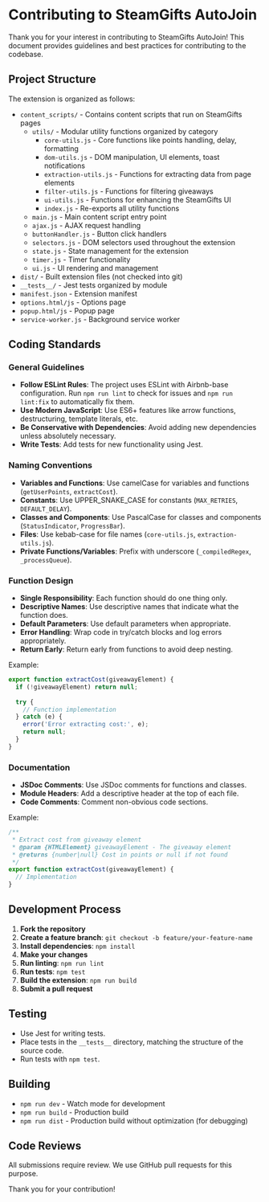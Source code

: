 # Contributing to SteamGifts AutoJoin

Thank you for your interest in contributing to SteamGifts AutoJoin! This document provides guidelines and best practices for contributing to the codebase.

## Project Structure

The extension is organized as follows:

- `content_scripts/` - Contains content scripts that run on SteamGifts pages
  - `utils/` - Modular utility functions organized by category
    - `core-utils.js` - Core functions like points handling, delay, formatting
    - `dom-utils.js` - DOM manipulation, UI elements, toast notifications
    - `extraction-utils.js` - Functions for extracting data from page elements
    - `filter-utils.js` - Functions for filtering giveaways
    - `ui-utils.js` - Functions for enhancing the SteamGifts UI
    - `index.js` - Re-exports all utility functions
  - `main.js` - Main content script entry point
  - `ajax.js` - AJAX request handling
  - `buttonHandler.js` - Button click handlers
  - `selectors.js` - DOM selectors used throughout the extension
  - `state.js` - State management for the extension
  - `timer.js` - Timer functionality
  - `ui.js` - UI rendering and management
- `dist/` - Built extension files (not checked into git)
- `__tests__/` - Jest tests organized by module
- `manifest.json` - Extension manifest
- `options.html/js` - Options page
- `popup.html/js` - Popup page
- `service-worker.js` - Background service worker

## Coding Standards

### General Guidelines

- **Follow ESLint Rules**: The project uses ESLint with Airbnb-base configuration. Run `npm run lint` to check for issues and `npm run lint:fix` to automatically fix them.
- **Use Modern JavaScript**: Use ES6+ features like arrow functions, destructuring, template literals, etc.
- **Be Conservative with Dependencies**: Avoid adding new dependencies unless absolutely necessary.
- **Write Tests**: Add tests for new functionality using Jest.

### Naming Conventions

- **Variables and Functions**: Use camelCase for variables and functions (`getUserPoints`, `extractCost`).
- **Constants**: Use UPPER_SNAKE_CASE for constants (`MAX_RETRIES`, `DEFAULT_DELAY`).
- **Classes and Components**: Use PascalCase for classes and components (`StatusIndicator`, `ProgressBar`).
- **Files**: Use kebab-case for file names (`core-utils.js`, `extraction-utils.js`).
- **Private Functions/Variables**: Prefix with underscore (`_compiledRegex`, `_processQueue`).

### Function Design

- **Single Responsibility**: Each function should do one thing only.
- **Descriptive Names**: Use descriptive names that indicate what the function does.
- **Default Parameters**: Use default parameters when appropriate.
- **Error Handling**: Wrap code in try/catch blocks and log errors appropriately.
- **Return Early**: Return early from functions to avoid deep nesting.

Example:
```javascript
export function extractCost(giveawayElement) {
  if (!giveawayElement) return null;
  
  try {
    // Function implementation
  } catch (e) {
    error('Error extracting cost:', e);
    return null;
  }
}
```

### Documentation

- **JSDoc Comments**: Use JSDoc comments for functions and classes.
- **Module Headers**: Add a descriptive header at the top of each file.
- **Code Comments**: Comment non-obvious code sections.

Example:
```javascript
/**
 * Extract cost from giveaway element
 * @param {HTMLElement} giveawayElement - The giveaway element
 * @returns {number|null} Cost in points or null if not found
 */
export function extractCost(giveawayElement) {
  // Implementation
}
```

## Development Process

1. **Fork the repository**
2. **Create a feature branch**: `git checkout -b feature/your-feature-name`
3. **Install dependencies**: `npm install`
4. **Make your changes**
5. **Run linting**: `npm run lint`
6. **Run tests**: `npm test`
7. **Build the extension**: `npm run build`
8. **Submit a pull request**

## Testing

- Use Jest for writing tests.
- Place tests in the `__tests__` directory, matching the structure of the source code.
- Run tests with `npm test`.

## Building

- `npm run dev` - Watch mode for development
- `npm run build` - Production build
- `npm run dist` - Production build without optimization (for debugging)

## Code Reviews

All submissions require review. We use GitHub pull requests for this purpose.

Thank you for your contribution!